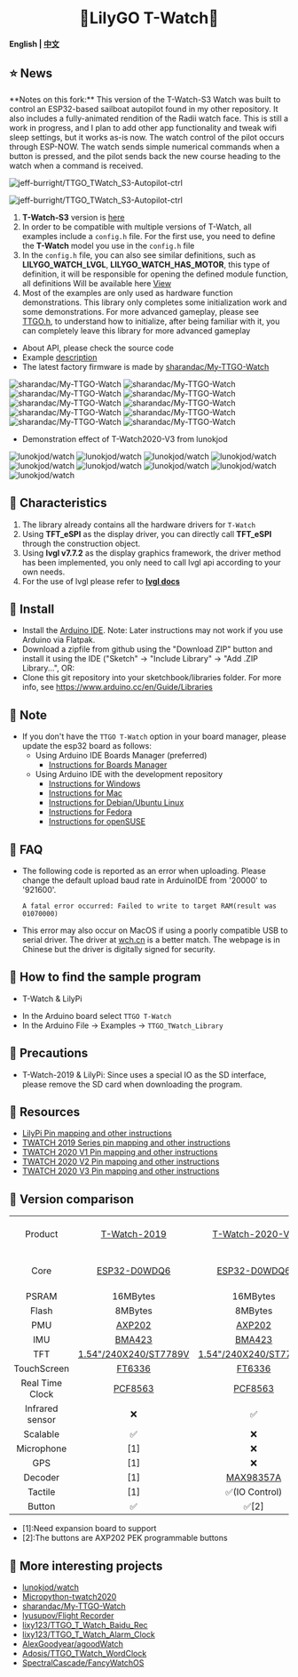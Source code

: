 <h1 align = "center">🌟LilyGO T-Watch🌟</h1>

**English | [中文](docs/details_cn.md)**


<h2 align = "left">⭐ News </h2>
**Notes on this fork:** This version of the T-Watch-S3 Watch was built to control an ESP32-based sailboat autopilot found in my other repository. It also includes a fully-animated rendition of the Radii watch face. This is still a work in progress, and I plan to add other app functionality and tweak wifi sleep settings, but it works as-is now. The watch control of the pilot occurs through ESP-NOW. The watch sends simple numerical commands when a button is pressed, and the pilot sends back the new course heading to the watch when a command is received. 


![jeff-burright/TTGO_TWatch_S3-Autopilot-ctrl](https://github.com/jeff-burright/TTGO_TWatch_S3-Autopilot-ctrl/blob/d926ce9daebf975ce4158e6845344506e327dfd0/images/PXL_20231014_154455143.jpg)

![jeff-burright/TTGO_TWatch_S3-Autopilot-ctrl](https://github.com/jeff-burright/TTGO_TWatch_S3-Autopilot-ctrl/blob/8ae27cb36f04deaf55b211cd4f18f2ac8784e513/images/PXL_20231014_154416834.jpg)

1. **T-Watch-S3** version is [here](https://github.com/Xinyuan-LilyGO/TTGO_TWatch_Library/tree/t-watch-s3)
2. In order to be compatible with multiple versions of T-Watch, all examples include a `config.h` file. For the first use, you need to define the **T-Watch** model you use in the `config.h` file
3. In the `config.h` file, you can also see similar definitions, such as **LILYGO_WATCH_LVGL**, **LILYGO_WATCH_HAS_MOTOR**, this type of definition, it will be responsible for opening the defined module function, all definitions Will be available here [View](./docs/defined_en.md)
4. Most of the examples are only used as hardware function demonstrations. This library only completes some initialization work and some demonstrations. For more advanced gameplay, please see [TTGO.h](https://github.com/Xinyuan-LilyGO/TTGO_TWatch_Library/blob/master/src/TTGO.h), to understand how to initialize, after being familiar with it, you can completely leave this library for more advanced gameplay
- About API, please check the source code
- Example [description](docs/examples_en.md)
- The latest factory firmware is made by [sharandac/My-TTGO-Watch](https://github.com/sharandac/My-TTGO-Watch)

![sharandac/My-TTGO-Watch](https://github.com/sharandac/My-TTGO-Watch/blob/master/images/screen1.png)
![sharandac/My-TTGO-Watch](https://github.com/sharandac/My-TTGO-Watch/blob/master/images/screen2.png)
![sharandac/My-TTGO-Watch](https://github.com/sharandac/My-TTGO-Watch/blob/master/images/screen3.png)
![sharandac/My-TTGO-Watch](https://github.com/sharandac/My-TTGO-Watch/blob/master/images/screen4.png)
![sharandac/My-TTGO-Watch](https://github.com/sharandac/My-TTGO-Watch/blob/master/images/screen5.png)
![sharandac/My-TTGO-Watch](https://github.com/sharandac/My-TTGO-Watch/blob/master/images/screen6.png)
![sharandac/My-TTGO-Watch](https://github.com/sharandac/My-TTGO-Watch/blob/master/images/screen7.png)
![sharandac/My-TTGO-Watch](https://github.com/sharandac/My-TTGO-Watch/blob/master/images/screen8.png)
![sharandac/My-TTGO-Watch](https://github.com/sharandac/My-TTGO-Watch/blob/master/images/screen9.png)
![sharandac/My-TTGO-Watch](https://github.com/sharandac/My-TTGO-Watch/blob/master/images/screen10.png)

- Demonstration effect of T-Watch2020-V3 from lunokjod

![lunokjod/watch](https://github.com/lunokjod/watch/blob/devel/doc/watchface0.png)
![lunokjod/watch](https://github.com/lunokjod/watch/blob/devel/doc/day_watchface0.png)
![lunokjod/watch](https://github.com/lunokjod/watch/blob/devel/doc/playground0.png)
![lunokjod/watch](https://github.com/lunokjod/watch/blob/devel/doc/playground3.png)
![lunokjod/watch](https://github.com/lunokjod/watch/blob/devel/doc/settime.png)
![lunokjod/watch](https://github.com/lunokjod/watch/blob/devel/doc/battery.png)
![lunokjod/watch](https://github.com/lunokjod/watch/blob/devel/doc/ble_upload.png)
![lunokjod/watch](https://github.com/lunokjod/watch/blob/devel/doc/mainmenu_provisioning.png)
![lunokjod/watch](https://github.com/lunokjod/watch/blob/devel/doc/provisioning.png)


<h2 align = "left">🚀 Characteristics</h2>

1. The library already contains all the hardware drivers for `T-Watch`
2. Using **TFT_eSPI** as the display driver, you can directly call **TFT_eSPI** through the construction object.
3. Using **lvgl v7.7.2** as the display graphics framework, the driver method has been implemented, you only need to call lvgl api according to your own needs.
4. For the use of lvgl please refer to **[lvgl docs](https://docs.lvgl.io/master/)**


<h2 align = "left">🔷 Install</h2>

- Install the [Arduino IDE](https://www.arduino.cc/en/Main/Software). Note: Later instructions may not work if you use Arduino via Flatpak.
- Download a zipfile from github using the "Download ZIP" button and install it using the IDE ("Sketch" -> "Include Library" -> "Add .ZIP Library...", OR:
- Clone this git repository into your sketchbook/libraries folder. For more info, see https://www.arduino.cc/en/Guide/Libraries


<h2 align = "left">🔷 Note</h2>

- If you don't have the `TTGO T-Watch` option in your board manager, please update the esp32 board as follows:
  - Using Arduino IDE Boards Manager (preferred)
    + [Instructions for Boards Manager](docs/arduino-ide/boards_manager.md)
  - Using Arduino IDE with the development repository
    + [Instructions for Windows](docs/arduino-ide/windows.md)
    + [Instructions for Mac](docs/arduino-ide/mac.md)
    + [Instructions for Debian/Ubuntu Linux](docs/arduino-ide/debian_ubuntu.md)
    + [Instructions for Fedora](docs/arduino-ide/fedora.md)
    + [Instructions for openSUSE](docs/arduino-ide/opensuse.md)


<h2 align = "left">🔷 FAQ</h2>

- The following code is reported as an error when uploading. Please change the default upload baud rate in ArduinoIDE from '20000' to '921600'.
  ```
  A fatal error occurred: Failed to write to target RAM(result was 01070000)
  ```
- This error may also occur on MacOS if using a poorly compatible USB to serial driver.  The driver at [wch.cn](https://www.wch.cn/downloads/CH34XSER_MAC_ZIP.html) is a better match.  The webpage is in Chinese but the driver is digitally signed for security.

<h2 align = "left">🔶 How to find the sample program</h2>

* T-Watch & LilyPi
- In the Arduino board select `TTGO T-Watch`
- In the Arduino File -> Examples -> `TTGO_TWatch_Library`

 <h2 align = "left">🔶 Precautions</h2>

- T-Watch-2019 & LilyPi: Since uses a special IO as the SD interface, please remove the SD card when downloading the program.


 <h2 align = "left">🔷 Resources </h2>

- [LilyPi Pin mapping and other instructions](docs/lilypi_pinmap.md)
- [TWATCH 2019 Series pin mapping and other instructions](docs/watch_2019.md)
- [TWATCH 2020 V1 Pin mapping and other instructions](docs/watch_2020_v1.md)
- [TWATCH 2020 V2 Pin mapping and other instructions](docs/watch_2020_v2.md)
- [TWATCH 2020 V3 Pin mapping and other instructions](docs/watch_2020_v3.md)



<h2 align = "left">🚩 Version comparison </h2>


<table border="0" align="center">
<tr>
<td align="center">Product</td>
<td align="center"><a href="https://www.aliexpress.com/item/33038999162.html">T-Watch-2019</a></td>
<td align="center"><a href="https://www.aliexpress.com/item/4000971508364.html">T-Watch-2020-V1</a></td>
<td align="center"><a href="https://www.aliexpress.com/item/1005002264354524.html">T-Watch-2020-V2</a></td>
<td align="center"><a href="https://www.aliexpress.com/item/1005002053650442.html">T-Watch-2020-V3</a></td>
<td align="center"><a href="https://www.aliexpress.com/item/1005001824993604.html">T-Block/T-Block-V1</a></td>
<td align="center"><a href="https://www.aliexpress.com/item/1005001447548347.html">LilyPi</a></td>
</tr>


<tr>
<td align="center">Core </td>
<td align="center"><a href="https://www.espressif.com/sites/default/files/documentation/esp32_datasheet_cn.pdf">ESP32-D0WDQ6</a></td>
<td align="center"><a href="https://www.espressif.com/sites/default/files/documentation/esp32_datasheet_cn.pdf">ESP32-D0WDQ6</a></td>
<td align="center"><a href="https://www.espressif.com/sites/default/files/documentation/esp32_datasheet_cn.pdf">ESP32-D0WDQ6</a></td>
<td align="center"><a href="https://www.espressif.com/sites/default/files/documentation/esp32_datasheet_cn.pdf">ESP32-D0WDQ6</a></td>
<td align="center"><a href="https://www.espressif.com/sites/default/files/documentation/esp32_datasheet_cn.pdf">ESP32-D0WDQ6</a></td>
<td align="center"><a href="https://www.espressif.com/sites/default/files/documentation/esp32-wrover-b_datasheet_cn.pdf">ESP32-WROVER-B</a></td>
</tr>

<tr>
<td align="center">PSRAM </td>
<!-- 2019 -->
<td align="center">16MBytes</a></td>
<!-- 2020 V1 -->
<td align="center">16MBytes</a></td>
<!-- 2020 V2 -->
<td align="center">16MBytes</a></td>
<!-- 2020 V3 -->
<td align="center">16MBytes</a></td>
<!-- TBLOCK -->
<td align="center">16MBytes</a></td>
<!-- LILYPI -->
<td align="center">16MBytes</a></td>
</tr>

<tr>
<td align="center">Flash </td>
<!-- 2019 -->
<td align="center">8MBytes</a></td>
<!-- 2020 V1 -->
<td align="center">8MBytes</a></td>
<!-- 2020 V2 -->
<td align="center">4MBytes</a></td>
<!-- 2020 V3 -->
<td align="center">8MBytes</a></td>
<!-- TBLOCK -->
<td align="center">8MBytes</a></td>
<!-- LILYPI -->
<td align="center">8MBytes</a></td>
</tr>


<tr>
<td align="center">PMU </td>
<!-- 2019 -->
<td align="center"><a href="https://github.com/Xinyuan-LilyGO/LilyGo-HAL/tree/master/AXP202">AXP202</a></td>
<!-- 2020 V1 -->
<td align="center"><a href="https://github.com/Xinyuan-LilyGO/LilyGo-HAL/tree/master/AXP202">AXP202</a></td>
<!-- 2020 V2 -->
<td align="center"><a href="https://github.com/Xinyuan-LilyGO/LilyGo-HAL/tree/master/AXP202">AXP202</a></td>
<!-- 2020 V3 -->
<td align="center"><a href="https://github.com/Xinyuan-LilyGO/LilyGo-HAL/tree/master/AXP202">AXP202</a></td>
<!-- TBLOCK -->
<td align="center"><a href="https://github.com/Xinyuan-LilyGO/LilyGo-HAL/tree/master/AXP202">AXP202</a></td>
<!-- LILYPI -->
<td align="center">❌</a></td>
</tr>

<tr>
<td align="center">IMU </td>
<!-- 2019 -->
<td align="center"><a href="https://github.com/Xinyuan-LilyGO/LilyGo-HAL/tree/master/BMA423">BMA423</a></td>
<!-- 2020 V1 -->
<td align="center"><a href="https://github.com/Xinyuan-LilyGO/LilyGo-HAL/tree/master/BMA423">BMA423</a></td>
<!-- 2020 V2 -->
<td align="center"><a href="https://github.com/Xinyuan-LilyGO/LilyGo-HAL/tree/master/BMA423">BMA423</a></td>
<!-- 2020 V3 -->
<td align="center"><a href="https://github.com/Xinyuan-LilyGO/LilyGo-HAL/tree/master/BMA423">BMA423</a></td>
<!-- TBLOCK -->
<td align="center"><a href="https://github.com/Xinyuan-LilyGO/LilyGo-HAL/tree/master/MPU6050">MPU6050</a></td>
<!-- LILYPI -->
<td align="center">❌</a></td>
</tr>


<tr>
<td align="center">TFT </td>
<!-- 2019 -->
<td align="center"><a href="https://github.com/Xinyuan-LilyGO/LilyGo-HAL/blob/master/DISPLAY/ST7789V.pdf">1.54"/240X240/ST7789V</a></td>
<!-- 2020 V1 -->
<td align="center"><a href="https://github.com/Xinyuan-LilyGO/LilyGo-HAL/blob/master/DISPLAY/ST7789V.pdf">1.54"/240X240/ST7789V</a></td>
<!-- 2020 V2 -->
<td align="center"><a href="https://github.com/Xinyuan-LilyGO/LilyGo-HAL/blob/master/DISPLAY/ST7789V.pdf">1.54"/240X240/ST7789V</a></td>
<!-- 2020 V3 -->
<td align="center"><a href="https://github.com/Xinyuan-LilyGO/LilyGo-HAL/blob/master/DISPLAY/ST7789V.pdf">1.54"/240X240/ST7789V</a></td>
<!-- TBLOCK -->
<td align="center">[1]</a></td>
<!-- LILYPI -->
<td align="center">[1]</a></td>
</tr>

<tr>
<td align="center">TouchScreen </td>
<!-- 2019 -->
<td align="center"><a href="https://github.com/Xinyuan-LilyGO/LilyGo-HAL/tree/master/TOUCHSCREEN">FT6336</a></td>
<!-- 2020 V1 -->
<td align="center"><a href="https://github.com/Xinyuan-LilyGO/LilyGo-HAL/tree/master/TOUCHSCREEN">FT6336</a></td>
<!-- 2020 V2 -->
<td align="center"><a href="https://github.com/Xinyuan-LilyGO/LilyGo-HAL/tree/master/TOUCHSCREEN">FT6336</a></td>
<!-- 2020 V3 -->
<td align="center"><a href="https://github.com/Xinyuan-LilyGO/LilyGo-HAL/tree/master/TOUCHSCREEN">FT6336</a></td>
<!-- TBLOCK -->
<td align="center">[1]</a></td>
<!-- LILYPI -->
<td align="center">[1]</a></td>
</tr>

<tr>
<td align="center">Real Time Clock </td>
<!-- 2019 -->
<td align="center"><a href="https://github.com/Xinyuan-LilyGO/LilyGo-HAL/tree/master/RTC">PCF8563</a></td>
<!-- 2020 V1 -->
<td align="center"><a href="https://github.com/Xinyuan-LilyGO/LilyGo-HAL/tree/master/RTC">PCF8563</a></td>
<!-- 2020 V2 -->
<td align="center"><a href="https://github.com/Xinyuan-LilyGO/LilyGo-HAL/tree/master/RTC">PCF8563</a></td>
<!-- 2020 V3 -->
<td align="center"><a href="https://github.com/Xinyuan-LilyGO/LilyGo-HAL/tree/master/RTC">PCF8563</a></td>
<!-- TBLOCK -->
<td align="center"><a href="https://github.com/Xinyuan-LilyGO/LilyGo-HAL/tree/master/RTC">PCF8563</a></td>
<!-- 2020 V3 -->
<td align="center"><a href="https://github.com/Xinyuan-LilyGO/LilyGo-HAL/tree/master/RTC">PCF8563</a></td>
</tr>



<tr>
<td align="center">Infrared sensor  </td>
<!-- 2019 -->
<td align="center">❌</a></td>
<!-- 2020 V1 -->
<td align="center">✅</a></td>
<!-- 2020 V2 -->
<td align="center">✅</a></td>
<!-- 2020 V3 -->
<td align="center">✅</a></td>
<!-- TBLOCK -->
<td align="center">❌</a></td>
<!-- LILYPI -->
<td align="center">❌</a></td>
</tr>


<tr>
<td align="center">Scalable </td>
<!-- 2019 -->
<td align="center">✅</a></td>
<!-- 2020 V1 -->
<td align="center">❌</a></td>
<!-- 2020 V2 -->
<td align="center">✅</a></td>
<!-- 2020 V3 -->
<td align="center">❌</a></td>
<!-- TBLOCK -->
<td align="center">✅</a></td>
<!-- LILYPI -->
<td align="center">✅</a></td>
</tr>

<tr>
<td align="center">Microphone </td>
<!-- 2019 -->
<td align="center">[1]</a></td>
<!-- 2020 V1 -->
<td align="center">❌</a></td>
<!-- 2020 V2 -->
<td align="center">❌</a></td>
<!-- 2020 V3 -->
<td align="center"><a href="https://github.com/Xinyuan-LilyGO/LilyGo-HAL/tree/master/BMA423">SPM1423HM4H</a></td>
<!-- TBLOCK -->
<td align="center">[1]</a></td>
<!-- LILYPI -->
<td align="center">❌</a></td>
</tr>

<tr>
<td align="center">GPS </td>
<!-- 2019 -->
<td align="center">[1]</a></td>
<!-- 2020 V1 -->
<td align="center">❌</a></td>
<!-- 2020 V2 -->
<td align="center"><a href="https://github.com/Xinyuan-LilyGO/LilyGo-HAL/tree/master/L76K"> Quectel L76K</a></td>
<!-- 2020 V3 -->
<td align="center">❌</a></td>
<!-- TBLOCK -->
<td align="center">[1]</a></td>
<!-- LILYPI -->
<td align="center">❌</a></td>
</tr>

<tr>
<td align="center">Decoder </td>
<!-- 2019 -->
<td align="center">[1]</a></td>
<!-- 2020 V1 -->
<td align="center"><a href="https://github.com/Xinyuan-LilyGO/LilyGo-HAL/tree/master/MAX98357A">MAX98357A</a></td>
<!-- 2020 V2 -->
<td align="center">❌</a></td>
<!-- 2020 V3 -->
<td align="center"><a href="https://github.com/Xinyuan-LilyGO/LilyGo-HAL/tree/master/MAX98357A">MAX98357A</a></td>
<!-- TBLOCK -->
<td align="center">[1]</a></td>
<!-- LILYPI -->
<td align="center">❌</a></td>
</tr>


<tr>
<td align="center">Tactile  </td>
<!-- 2019 -->
<td align="center">[1]</a></td>
<!-- 2020 V1 -->
<td align="center">✅(IO Control)</a></td>
<!-- 2020 V2 -->
<td align="center"><a href="https://github.com/Xinyuan-LilyGO/LilyGo-HAL/tree/master/DRV2605">DRV2605(I2C Control)</a></td>
<!-- 2020 V3 -->
<td align="center">✅(IO Control)</td>
<!-- TBLOCK -->
<td align="center">[1]</a></td>
<!-- LILYPI -->
<td align="center">❌</a></td>
</tr>


<tr>
<td align="center">Button</td>
<!-- 2019 -->
<td align="center">✅</a></td>
<!-- 2020 V1 -->
<td align="center">✅[2]</a></td>
<!-- 2020 V2 -->
<td align="center">✅[2]</a></td>
<!-- 2020 V3 -->
<td align="center">✅[2]</a></td>
<!-- TBLOCK -->
<td align="center">✅[2]</a></td>
<!-- LILYPI -->
<td align="center">✅</a></td>
</tr>

</table>

- [1]:Need expansion board to support 
- [2]:The buttons are AXP202 PEK programmable buttons 

 <h2 align = "left">🔶 More interesting projects</h2>

- [lunokjod/watch](https://github.com/lunokjod/watch)
- [Micropython-twatch2020](https://y0no.fr/posts/micropython-ttgo-twatch2020/)
- [sharandac/My-TTGO-Watch](https://github.com/sharandac/My-TTGO-Watch)
- [lyusupov/Flight Recorder](https://github.com/lyusupov/SoftRF/wiki/Flight-Recorder)
- [lixy123/TTGO_T_Watch_Baidu_Rec](https://github.com/lixy123/TTGO_T_Watch_Baidu_Rec)
- [lixy123/TTGO_T_Watch_Alarm_Clock](https://github.com/lixy123/TTGO_T_Watch_Alarm_Clock)
- [AlexGoodyear/agoodWatch](https://github.com/AlexGoodyear/agoodWatch)
- [Adosis/TTGO_TWatch_WordClock](https://github.com/Adosis/TTGO_TWatch_WordClock)
- [SpectralCascade/FancyWatchOS](https://github.com/SpectralCascade/FancyWatchOS)


